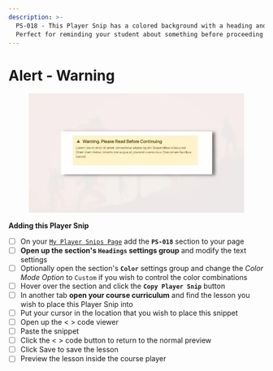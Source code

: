 ```yaml
---
description: >-
  PS-018 - This Player Snip has a colored background with a heading and summary.
  Perfect for reminding your student about something before proceeding
---
```


# Alert - Warning

<figure><img src="../../.gitbook/assets/164072custom_site_themesidlbzxSY.jpg" alt=""><figcaption></figcaption></figure>

**Adding this Player Snip**

* [ ] On your [`My Player Snips Page`](../../how-to-guides.md#how-to-create-a-my-snips-page) add the **`PS-018`** section to your page
* [ ] **Open up the section's `Headings` settings group** and modify the text settings&#x20;
* [ ] Optionally open the section's **`Color`** settings group and change the _Color Mode Option_ to `Custom` if you wish to control the color combinations
* [ ] Hover over the section and click the **`Copy Player Snip`** button
* [ ] In another tab **open your course curriculum** and find the lesson you wish to place this Player Snip into
* [ ] Put your cursor in the location that you wish to place this snippet&#x20;
* [ ] Open up the < > code viewer
* [ ] Paste the snippet
* [ ] Click the < > code button to return to the normal preview
* [ ] Click Save to save the lesson
* [ ] Preview the lesson inside the course player

##
